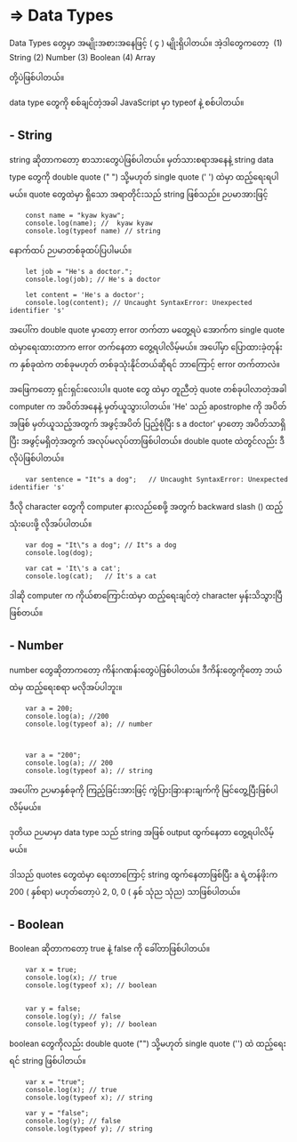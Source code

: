 # => Data Types

Data Types တွေမှာ အမျိုးအစားအနေဖြင့် ( ၄ ) မျိုးရှိပါတယ်။ အဲ့ဒါတွေကတော့
‌
      (1) String
      (2) Number
      (3) Boolean
      (4) Array   

တို့ပဲဖြစ်ပါတယ်။

data type တွေကို စစ်ချင်တဲ့အခါ JavaScript မှာ  typeof နဲ့ စစ်ပါတယ်။

## - String 

string ဆိုတာကတော့ စာသားတွေပဲဖြစ်ပါတယ်။ မှတ်သားစရာအနေနဲ့ string data type တွေကို double quote (" ") သို့မဟုတ် single quote (' ') ထဲမှာ ထည့်ရေးရပါမယ်။ quote တွေထဲမှာ ရှိသော အရာတိုင်းသည် string ဖြစ်သည်။ ဉပမာအားဖြင့် 

        const name = "kyaw kyaw";
        console.log(name); //  kyaw kyaw
        console.log(typeof name) // string

နောက်ထပ် ဉပမာတစ်ခုထပ်ပြပါမယ်။

        let job = "He's a doctor.";
        console.log(job); // He's a doctor

        let content = 'He's a doctor';
        console.log(content); // Uncaught SyntaxError: Unexpected identifier 's' 

အပေါ်က double quote မှာတော့ error တက်တာ မတွေ့ရပဲ အောက်က single quote ထဲမှာရေးထားတာက error တက်နေတာ တွေ့ရပါလိမ့်မယ်။ အပေါ်မှာ ပြောထားခဲ့တုန်းက နှစ်ခုထဲက တစ်ခုမဟုတ် တစ်ခုသုံးနိုင်တယ်ဆိုရင် ဘာကြောင့် error တက်တာလဲ။

အဖြေကတော့ ရှင်းရှင်းလေးပါ။ quote တွေ ထဲမှာ တူညီတဲ့ quote  တစ်ခုပါလာတဲ့အခါ computer က အပိတ်အနေနဲ့ မှတ်ယူသွားပါတယ်။ 'He' သည် apostrophe ကို အပိတ်အဖြစ် မှတ်ယူသည့်အတွက် အဖွင့်အပိတ် ပြည့်စုံပြီး  s a doctor' မှာတော့ အပိတ်သာရှိပြီး အဖွင့်မရှိတဲ့အတွက် အလုပ်မလုပ်တာဖြစ်ပါတယ်။ double quote ထဲတွင်လည်း ဒီလိုပဲဖြစ်ပါတယ်။

        var sentence = "It"s a dog";   // Uncaught SyntaxError: Unexpected identifier 's' 



ဒီလို character တွေကို computer နားလည်စေဖို့ အတွက် backward slash (\) ထည့်သုံးပေးဖို့ လိုအပ်ပါတယ်။

        var dog = "It\"s a dog"; // It"s a dog
        console.log(dog);

        var cat = 'It\'s a cat';
        console.log(cat);   // It's a cat
        

ဒါဆို computer က ကိုယ်စာကြောင်းထဲမှာ ထည့်ရေးချင်တဲ့ character မှန်းသိသွားပြီ ဖြစ်တယ်။


## - Number 

number တွေဆိုတာကတော့ ကိန်းဂဏန်းတွေပဲဖြစ်ပါတယ်။ ဒီကိန်းတွေကိုတော့ ဘယ်ထဲမှ ထည့်ရေးစရာ မလိုအပ်ပါဘူး။ 

        var a = 200;
        console.log(a); //200
        console.log(typeof a); // number



        var a = "200";
        console.log(a); // 200
        console.log(typeof a); // string

အပေါ်က ဉပမာနှစ်ခုကို ကြည့်ခြင်းအားဖြင့် ကွဲပြားခြားနားချက်ကို မြင်တွေ့ပြီးဖြစ်ပါလိမ့်မယ်။

 ဒုတိယ ဉပမာမှာ data type သည် string အဖြစ် output ထွက်နေတာ တွေ့ရပါလိမ့်မယ်။ 

ဒါသည်  quotes တွေထဲမှာ ရေးတာကြောင့် string ထွက်နေတာဖြစ်ပြီး a ရဲ့တန်ဖိုးက 200 ( နှစ်ရာ) မဟုတ်တော့ပဲ 2, 0, 0 ( နှစ် သုံည သုံည) သာဖြစ်ပါတယ်။


## - Boolean

  Boolean ဆိုတာကတော့ true နဲ့ false ကို ခေါ်တာဖြစ်ပါတယ်။ 
  
  
        var x = true;
        console.log(x); // true
        console.log(typeof x); // boolean
  
  
        var y = false;
        console.log(y); // false
        console.log(typeof y); // boolean
        
        
  
     
  boolean တွေကိုလည်း  double quote ("") သို့မဟုတ် single quote ('') ထဲ ထည့်ရေးရင် string ဖြစ်ပါတယ်။
  
        var x = "true";
        console.log(x); // true
        console.log(typeof x); // string
  
        var y = "false";
        console.log(y); // false
        console.log(typeof y); // string

